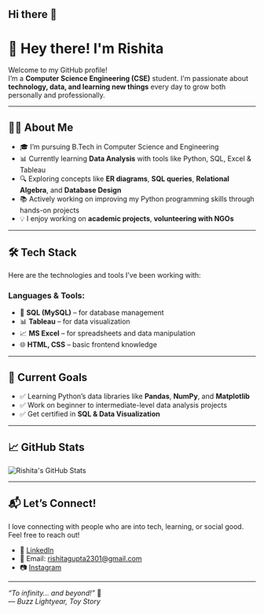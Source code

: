 ## Hi there 👋
# 👋 Hey there! I'm Rishita

Welcome to my GitHub profile!  
I’m a **Computer Science Engineering (CSE)** student.
I'm passionate about **technology, data, and learning new things** every day to grow both personally and professionally.

---

## 👩‍💻 About Me

- 🎓 I’m pursuing B.Tech in Computer Science and Engineering
- 📊 Currently learning **Data Analysis** with tools like Python, SQL, Excel & Tableau
- 🔍 Exploring concepts like **ER diagrams**, **SQL queries**, **Relational Algebra**, and **Database Design**
- 📚 Actively working on improving my Python programming skills through hands-on projects
- 💡 I enjoy working on **academic projects**, **volunteering with NGOs**

---

## 🛠️ Tech Stack

Here are the technologies and tools I’ve been working with:

### Languages & Tools:
- 💾 **SQL (MySQL)** – for database management
- 📊 **Tableau** – for data visualization
- 📈 **MS Excel** – for spreadsheets and data manipulation
- 🌐 **HTML, CSS** – basic frontend knowledge

---

## 🔭 Current Goals

- ✅ Learning Python’s data libraries like **Pandas**, **NumPy**, and **Matplotlib**
- ✅ Work on beginner to intermediate-level data analysis projects
- ✅ Get certified in **SQL & Data Visualization**

---

## 📈 GitHub Stats

![Rishita's GitHub Stats](https://github.com/Rishita-23)

---

## 📬 Let’s Connect!

I love connecting with people who are into tech, learning, or social good. Feel free to reach out!  
- 💼 [LinkedIn](https://www.linkedin.com/in/rishita-gupta-a4aa81305)
- 📧 Email: rishitagupta2301@gmail.com
- 📷 [Instagram](https://www.instagram.com/rishita_ig?igsh=b2JjbzR1bmJoamJz)

---

_“To infinity... and beyond!”_ 🚀  
— *Buzz Lightyear, Toy Story*



